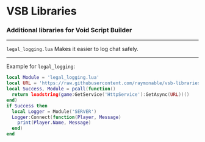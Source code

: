# VSB Libraries

### Additional libraries for Void Script Builder

***
`legal_logging.lua`
Makes it easier to log chat safely.
***

Example for `legal_logging`:
```lua
local Module = 'legal_logging.lua'
local URL = 'https://raw.githubusercontent.com/raymonable/vsb-libraries/main/lib/'..Module
local Success, Module = pcall(function()
  return loadstring(game:GetService('HttpService'):GetAsync(URL))()
end)
if Success then
  local Logger = Module('SERVER')
  Logger:Connect(function(Player, Message)
    print(Player.Name, Message)
  end)
end
```
